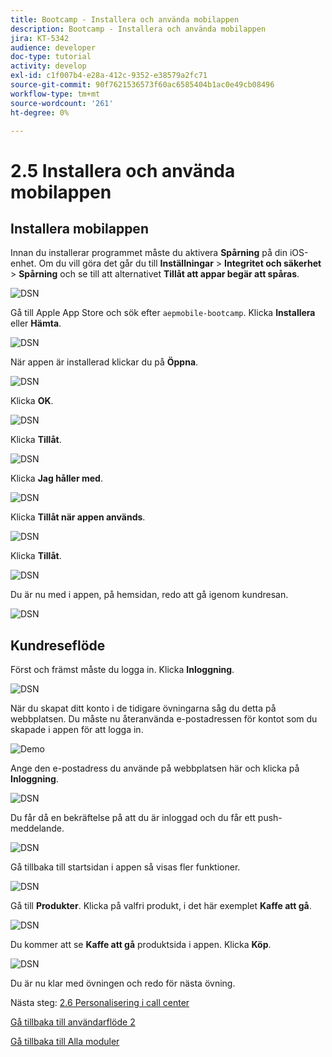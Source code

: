 ```yaml
---
title: Bootcamp - Installera och använda mobilappen
description: Bootcamp - Installera och använda mobilappen
jira: KT-5342
audience: developer
doc-type: tutorial
activity: develop
exl-id: c1f007b4-e28a-412c-9352-e38579a2fc71
source-git-commit: 90f7621536573f60ac6585404b1ac0e49cb08496
workflow-type: tm+mt
source-wordcount: '261'
ht-degree: 0%

---
```


# 2.5 Installera och använda mobilappen


## Installera mobilappen

Innan du installerar programmet måste du aktivera **Spårning** på din iOS-enhet. Om du vill göra det går du till **Inställningar** > **Integritet och säkerhet** > **Spårning** och se till att alternativet **Tillåt att appar begär att spåras**.

![DSN](./../uc3/images/app4.png)

Gå till Apple App Store och sök efter `aepmobile-bootcamp`. Klicka **Installera** eller **Hämta**.

![DSN](./../uc3/images/app1.png)

När appen är installerad klickar du på **Öppna**.

![DSN](./../uc3/images/app2.png)

Klicka **OK**.

![DSN](./../uc3/images/app9.png)

Klicka **Tillåt**.

![DSN](./../uc3/images/app3.png)

Klicka **Jag håller med**.

![DSN](./../uc3/images/app7.png)

Klicka **Tillåt när appen används**.

![DSN](./../uc3/images/app8.png)

Klicka **Tillåt**.

![DSN](./../uc3/images/app5.png)

Du är nu med i appen, på hemsidan, redo att gå igenom kundresan.

![DSN](./../uc3/images/app12.png)

## Kundreseflöde

Först och främst måste du logga in. Klicka **Inloggning**.

![DSN](./../uc3/images/app13.png)

När du skapat ditt konto i de tidigare övningarna såg du detta på webbplatsen. Du måste nu återanvända e-postadressen för kontot som du skapade i appen för att logga in.

![Demo](./../uc3/images/pv1.png)

Ange den e-postadress du använde på webbplatsen här och klicka på **Inloggning**.

![DSN](./../uc3/images/app14.png)

Du får då en bekräftelse på att du är inloggad och du får ett push-meddelande.

![DSN](./../uc3/images/app15.png)

Gå tillbaka till startsidan i appen så visas fler funktioner.

![DSN](./../uc3/images/app17.png)

Gå till **Produkter**. Klicka på valfri produkt, i det här exemplet **Kaffe att gå**.

![DSN](./images/app19.png)

Du kommer att se **Kaffe att gå** produktsida i appen. Klicka **Köp**.

![DSN](./images/app20.png)

Du är nu klar med övningen och redo för nästa övning.

Nästa steg: [2.6 Personalisering i call center](./ex6.md)

[Gå tillbaka till användarflöde 2](./uc2.md)

[Gå tillbaka till Alla moduler](../../overview.md)
